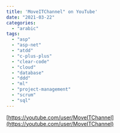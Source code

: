 ```yaml
---
title: 'MoveITChannel" on YouTube'
date: "2021-03-22"
categories:
  - "arabic"
tags:
  - "asp"
  - "asp-net"
  - "atdd"
  - "c-plus-plus"
  - "clear-code"
  - "cloud"
  - "database"
  - "ddd"
  - "ml"
  - "project-management"
  - "scrum"
  - "sql"
---
```


[https://youtube.com/user/MoveITChannel](https://youtube.com/user/MoveITChannel)

